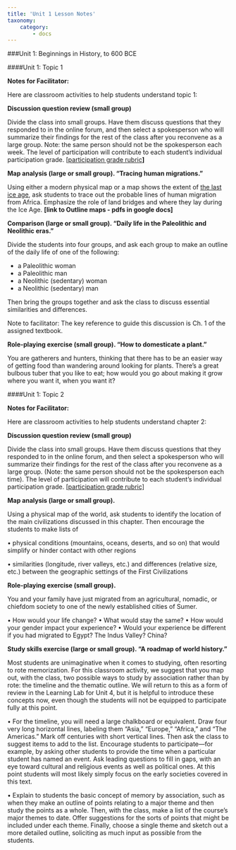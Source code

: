 ```yaml
---
title: 'Unit 1 Lesson Notes'
taxonomy:
    category:
        - docs
---
```


###Unit 1: Beginnings in History, to 600 BCE


####Unit 1: Topic 1


**Notes for Facilitator:**

Here are classroom activities to help students understand topic 1:

**Discussion question review (small group)**

Divide the class into small groups. Have them discuss questions that they responded to in the online forum, and then select a spokesperson who will summarize their findings for the rest of the class after you reconvene as a large group. Note: the same person should not be the spokesperson each week. The level of participation will contribute to each student’s individual participation grade. [[participation grade rubric](https://docs.google.com/document/d/1jqCKdi3OO8wiCyFMsxmLxgbInkelr4jnULKpu9jIDwc/edit)**]**

**Map analysis (large or small group). “Tracing human migrations.”**

Using either a modern physical map or a map shows the extent of [the last ice age](https://iceagenow.info/wp-content/uploads/2015/06/Glacial_Maximum_World_Map-1.jpg), ask students to trace out the probable lines of human migration from Africa. Emphasize the role of land bridges and where they lay during the Ice Age. **[link to Outline maps - pdfs in google docs]**

**Comparison (large or small group). “Daily life in the Paleolithic and
Neolithic eras.”**

Divide the students into four groups, and ask each group to make an outline of
the daily life of one of the following:

-   a Paleolithic woman
-   a Paleolithic man
-   a Neolithic (sedentary) woman
-   a Neolithic (sedentary) man

Then bring the groups together and ask the class to discuss essential similarities and differences.

Note to facilitator: The key reference to guide this discussion is Ch. 1 of the assigned textbook.

**Role-playing exercise (small group). “How to domesticate a plant.”**

You are gatherers and hunters, thinking that there has to be an easier way of getting food than wandering around looking for plants. There’s a great bulbous tuber that you like to eat; how would you go about making it grow where you want it, when you want it?

####Unit 1: Topic 2

**Notes for Facilitator:**

Here are classroom activities to help students understand chapter 2:

**Discussion question review (small group)**

Divide the class into small groups. Have them discuss questions that they responded to in the online forum, and then select a spokesperson who will summarize their findings for the rest of the class after you reconvene as a large group. (Note: the same person should not be the spokesperson each time). The level of participation will contribute to each student’s individual participation grade. [[participation grade rubric]](https://docs.google.com/document/d/1jqCKdi3OO8wiCyFMsxmLxgbInkelr4jnULKpu9jIDwc/edit)

**Map analysis (large or small group).**

Using a physical map of the world, ask students to identify the location of the main civilizations discussed in this chapter. Then encourage the students to make lists of

• physical conditions (mountains, oceans, deserts, and so on) that would simplify or hinder contact with other regions

• similarities (longitude, river valleys, etc.) and differences (relative size, etc.) between the geographic settings of the First Civilizations

**Role-playing exercise (small group).**

You and your family have just migrated from an agricultural, nomadic, or chiefdom society to one of the newly established cities of Sumer.

• How would your life change?
• What would stay the same?
• How would your gender impact your experience?
• Would your experience be different if you had migrated to Egypt? The Indus Valley? China?

**Study skills exercise (large or small group). “A roadmap of world history.”**

Most students are unimaginative when it comes to studying, often resorting to rote memorization. For this classroom activity, we suggest that you map out, with the class, two possible ways to study by association rather than by rote: the timeline and the thematic outline. We will return to this as a form of review in the Learning Lab for Unit 4, but it is helpful to introduce these concepts now, even though the students will not be equipped to participate fully at this point.

• For the timeline, you will need a large chalkboard or equivalent. Draw four very long horizontal lines, labeling them “Asia,” “Europe,” “Africa,” and “The Americas.” Mark off centuries with short vertical lines. Then ask the class to suggest items to add to the list. Encourage students to participate—for example, by asking other students to provide the time when a particular student has named an event. Ask leading questions to fill in gaps, with an eye toward cultural and religious events as well as political ones. At this point students will most likely simply focus on the early societies covered in this text.

• Explain to students the basic concept of memory by association, such as when they make an outline of points relating to a major theme and then study the points as a whole. Then, with the class, make a list of the course’s  major themes to date. Offer suggestions for the sorts of points that might be included under each theme. Finally, choose a single theme and sketch out a more detailed outline, soliciting as much input as possible from the students.
